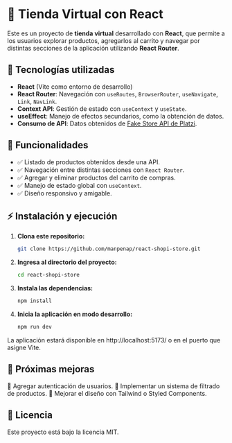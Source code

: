 # 🛒 Tienda Virtual con React  

Este es un proyecto de **tienda virtual** desarrollado con **React**, que permite a los usuarios explorar productos, agregarlos al carrito y navegar por distintas secciones de la aplicación utilizando **React Router**.  

## 🚀 Tecnologías utilizadas  

- **React** (Vite como entorno de desarrollo)  
- **React Router**: Navegación con `useRoutes`, `BrowserRouter`, `useNavigate`, `Link`, `NavLink`.  
- **Context API**: Gestión de estado con `useContext` y `useState`.  
- **useEffect**: Manejo de efectos secundarios, como la obtención de datos.  
- **Consumo de API**: Datos obtenidos de [Fake Store API de Platzi](https://fakeapi.platzi.com).  

## 📌 Funcionalidades  

- ✅ Listado de productos obtenidos desde una API.  
- ✅ Navegación entre distintas secciones con `React Router`.  
- ✅ Agregar y eliminar productos del carrito de compras.  
- ✅ Manejo de estado global con `useContext`.  
- ✅ Diseño responsivo y amigable.  

## ⚡ Instalación y ejecución  

1. **Clona este repositorio:**  
   ```bash
   git clone https://github.com/manpenap/react-shopi-store.git

2. **Ingresa al directorio del proyecto:**  
   ```bash
   cd react-shopi-store

3. **Instala las dependencias:**  
   ```bash
   npm install

4. **Inicia la aplicación en modo desarrollo:**  
   ```bash
   npm run dev

La aplicación estará disponible en http://localhost:5173/ o en el puerto que asigne Vite.

## 📌 Próximas mejoras  
🔹 Agregar autenticación de usuarios.
🔹 Implementar un sistema de filtrado de productos.
🔹 Mejorar el diseño con Tailwind o Styled Components.

## 📜 Licencia
Este proyecto está bajo la licencia MIT.